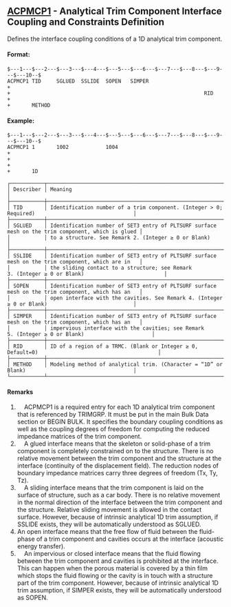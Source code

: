 ## [ACPMCP1](https://nexus.hexagon.com/documentationcenter/bundle/MSC_Nastran_2022.4/page/Nastran_Combined_Book/qrg/bulkab/TOC.ACPMCP11.xhtml) - Analytical Trim Component Interface Coupling and Constraints Definition

Defines the interface coupling conditions of a 1D analytical trim component.

#### Format:

```nastran
$---1---$---2---$---3---$---4---$---5---$---6---$---7---$---8---$---9---$---10--$
ACPMCP1 TID     SGLUED  SSLIDE  SOPEN   SIMPER                          +
+                                                               RID     +
+       METHOD
```

#### Example:

```nastran
$---1---$---2---$---3---$---4---$---5---$---6---$---7---$---8---$---9---$---10--$
ACPMCP1 1       1002            1004                                    +
+                                                                       +
+       1D
```

```text
┌───────────┬───────────────────────────────────────────────────────────────────────────────────────────────────┐
│ Describer │ Meaning                                                                                           │
├───────────┼───────────────────────────────────────────────────────────────────────────────────────────────────┤
│ TID       │ Identification number of a trim component. (Integer > 0; Required)                                │
├───────────┼───────────────────────────────────────────────────────────────────────────────────────────────────┤
│ SGLUED    │ Identification number of SET3 entry of PLTSURF surface mesh on the trim component, which is glued │
│           │ to a structure. See Remark 2. (Integer ≥ 0 or Blank)                                              │
├───────────┼───────────────────────────────────────────────────────────────────────────────────────────────────┤
│ SSLIDE    │ Identification number of SET3 entry of PLTSURF surface mesh on the trim component, which are in   │
│           │ the sliding contact to a structure; see Remark 3. (Integer ≥ 0 or Blank)                          │
├───────────┼───────────────────────────────────────────────────────────────────────────────────────────────────┤
│ SOPEN     │ Identification number of SET3 entry of PLTSURF surface mesh on the trim component, which has an   │
│           │ open interface with the cavities. See Remark 4. (Integer ≥ 0 or Blank)                            │
├───────────┼───────────────────────────────────────────────────────────────────────────────────────────────────┤
│ SIMPER    │ Identification number of SET3 entry of PLTSURF surface mesh on the trim component, which has an   │
│           │ impervious interface with the cavities; see Remark 5. (Integer ≥ 0 or Blank)                      │
├───────────┼───────────────────────────────────────────────────────────────────────────────────────────────────┤
│ RID       │ ID of a region of a TRMC. (Blank or Integer ≥ 0, Default=0)                                       │
├───────────┼───────────────────────────────────────────────────────────────────────────────────────────────────┤
│ METHOD    │ Modeling method of analytical trim. (Character = “1D” or Blank)                                   │
└───────────┴───────────────────────────────────────────────────────────────────────────────────────────────────┘
```

#### Remarks

1.     ACPMCP1 is a required entry for each 1D analytical trim component that is referenced by TRIMGRP. It must be put in the main Bulk Data section or BEGIN BULK. It specifies the boundary coupling conditions as well as the coupling degrees of freedom for computing the reduced impedance matrices of the trim component.
2.     A glued interface means that the skeleton or solid-phase of a trim component is completely constrained on to the structure. There is no relative movement between the trim component and the structure at the interface (continuity of the displacement field). The reduction nodes of boundary impedance matrices carry three degrees of freedom (Tx, Ty, Tz).
3.     A sliding interface means that the trim component is laid on the surface of structure, such as a car body. There is no relative movement in the normal direction of the interface between the trim component and the structure. Relative sliding movement is allowed in the contact surface. However, because of intrinsic analytical 1D trim assumption, if SSLIDE exists, they will be automatically understood as SGLUED.
4. An open interface means that the free flow of fluid between the fluid-phase of a trim component and cavities occurs at the interface (acoustic energy transfer).
5.     An impervious or closed interface means that the fluid flowing between the trim component and cavities is prohibited at the interface. This can happen when the porous material is covered by a thin film which stops the fluid flowing or the cavity is in touch with a structure part of the trim component. However, because of intrinsic analytical 1D trim assumption, if SIMPER exists, they will be automatically understood as SOPEN.
